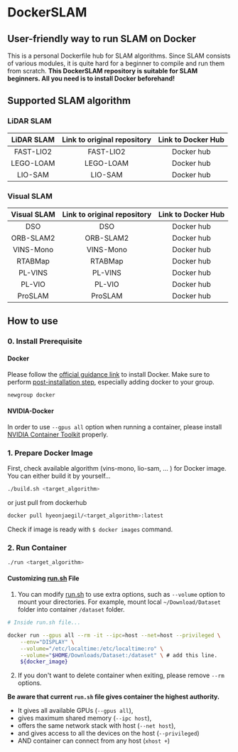 # DockerSLAM
## User-friendly way to run SLAM on Docker

This is a personal Dockerfile hub for SLAM algorithms.
Since SLAM consists of various modules, it is quite hard for a beginner to compile and run them from scratch.
**This DockerSLAM repository is suitable for SLAM beginners. All you need is to install Docker beforehand!**

## Supported SLAM algorithm
### LiDAR SLAM

<center>

| LiDAR SLAM | Link to original repository | Link to Docker Hub |
| :--------: | :-------------------------: | :----------------: |
| FAST-LIO2  |          FAST-LIO2          |     Docker hub     |
| LEGO-LOAM  |          LEGO-LOAM          |     Docker hub     |
|  LIO-SAM   |           LIO-SAM           |     Docker hub     |

</center>

### Visual SLAM
<center>

| Visual SLAM | Link to original repository | Link to Docker Hub |
| :---------: | :-------------------------: | :----------------: |
|     DSO     |             DSO             |     Docker hub     |
|  ORB-SLAM2  |          ORB-SLAM2          |     Docker hub     |
|  VINS-Mono  |          VINS-Mono          |     Docker hub     |
|   RTABMap   |           RTABMap           |     Docker hub     |
|   PL-VINS   |           PL-VINS           |     Docker hub     |
|   PL-VIO    |           PL-VIO            |     Docker hub     |
|   ProSLAM   |           ProSLAM           |     Docker hub     |

</center>


## How to use
### 0. Install Prerequisite
#### Docker
Please follow the [official guidance link](https://docs.docker.com/engine/install/ubuntu/) to install Docker.
Make sure to perform [post-installation step](https://docs.docker.com/engine/install/linux-postinstall/), especially adding docker to your group.
```bash
newgroup docker
```
#### NVIDIA-Docker
In order to use `--gpus all` option when running a container, please install [NVIDIA Container Toolkit](https://docs.nvidia.com/datacenter/cloud-native/container-toolkit/latest/install-guide.html#step-1-install-nvidia-container-toolkit) properly.

### 1. Prepare Docker Image
First, check available algorithm (vins-mono, lio-sam, ... ) for Docker image. 
You can either build it by yourself...
```bash
./build.sh <target_algorithm>
```
or just pull from dockerhub
```bash
docker pull hyeonjaegil/<target_algorithm>:latest
```

Check if image is ready with `$ docker images` command.

### 2. Run Container
```bash
./run <target_algorithm>
```

#### Customizing [run.sh](./run.sh) File
1. You can modify [run.sh](./run.sh) to use extra options, such as `--volume` option to mount your directories.
For example, mount local `~/Download/Dataset` folder into container `/dataset` folder.
```sh
# Inside run.sh file...

docker run --gpus all --rm -it --ipc=host --net=host --privileged \
    --env="DISPLAY" \
    --volume="/etc/localtime:/etc/localtime:ro" \
    --volume="$HOME/Downloads/Dataset:/dataset" \ # add this line.
    ${docker_image}
```

2. If you don't want to delete container when exiting, please remove `--rm` options.


**Be aware that current `run.sh` file gives container the highest authority.**
- It gives all available GPUs (`--gpus all`),
- gives maximum shared memory (`--ipc host`),
- offers the same network stack with host (`--net host`),
- and gives access to all the devices on the host (`--privileged`)
- AND container can connect from any host (`xhost +`)
